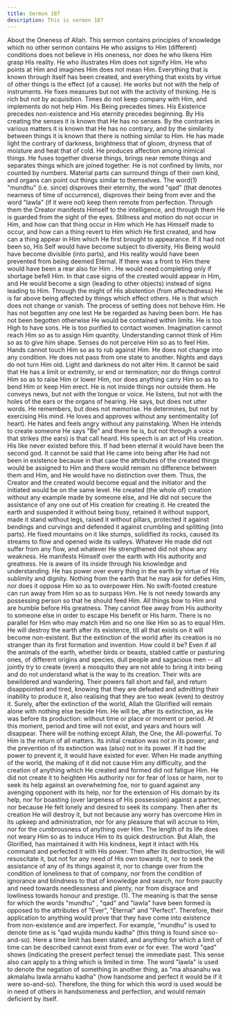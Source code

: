 ```yaml
---
title: Sermon 187
description: This is sermon 187
---
```


About the Oneness of Allah.
This sermon contains principles of knowledge which no other sermon contains
He who assigns to Him (different) conditions does not believe in His oneness, nor does he
who likens Him grasp His reality. He who illustrates Him does not signify Him. He who
points at Him and imagines Him does not mean Him. Everything that is known through itself
has been created, and everything that exists by virtue of other things is the effect (of a cause).
He works but not with the help of instruments. He fixes measures but not with the activity of
thinking. He is rich but not by acquisition.
Times do not keep company with Him, and implements do not help Him. His Being precedes
times. His Existence precedes non-existence and His eternity precedes beginning.
By His creating the senses it is known that He has no senses. By the contraries in various
matters it is known that He has no contrary, and by the similarity between things it is known
that there is nothing similar to Him. He has made light the contrary of darkness, brightness
that of gloom, dryness that of moisture and heat that of cold. He produces affection among
inimical things.
He fuses together diverse things, brings near remote things and separates things which are
joined together. He is not confined by limits, nor counted by numbers. Material parts can
surround things of their own kind, and organs can point out things similar to themselves. The
word(1) "mundhu" (i.e. since) disproves their eternity, the word "qad" (that denotes nearness
of time of occurrence), disproves their being from ever and the word "lawla" (if it were not)
keep them remote from perfection.
Through them the Creator manifests Himself to the intelligence, and through them He is
guarded from the sight of the eyes.
Stillness and motion do not occur in Him, and how can that thing occur in Him which He has
Himself made to occur, and how can a thing revert to Him which He first created, and how
can a thing appear in Him which He first brought to appearance. If it had not been so, His Self
would have become subject to diversity, His Being would have become divisible (into parts),
and His reality would have been prevented from being deemed Eternal.
If there was a front to Him there would have been a rear also for Him . He would need
completing only if shortage befell Him. In that case signs of the created would appear in Him,
and He would become a sign (leading to other objects) instead of signs leading to Him.
Through the might of His abstention (from affectedness) He is far above being affected by
things which effect others.
He is that which does not change or vanish. The process of setting does not behove Him. He
has not begotten any one lest He be regarded as having been born. He has not been begotten
otherwise He would be contained within limits. He is too High to have sons. He is too
purified to contact women. Imagination cannot reach Him so as to assign Him quantity.
Understanding cannot think of Him so as to give him shape. Senses do not perceive Him so as
to feel Him. Hands cannot touch Him so as to rub against Him. He does not change into any
condition. He does not pass from one state to another. Nights and days do not turn Him old.
Light and darkness do not alter Him.
It cannot be said that He has a limit or extremity, or end or termination; nor do things control
Him so as to raise Him or lower Him, nor does anything carry Him so as to bend Him or keep
Him erect. He is not inside things nor outside them. He conveys news, but not with the tongue
or voice. He listens, but not with the holes of the ears or the organs of hearing. He says, but
does not utter words. He remembers, but does not memorise.
He determines, but not by exercising His mind. He loves and approves without any
sentimentality (of heart). He hates and feels angry without any painstaking. When He intends
to create someone He says "Be" and there he is, but not through a voice that strikes (the ears)
is that call heard. His speech is an act of His creation. His like never existed before this. If had
been eternal it would have been the second god.
It cannot be said that He came into being after He had not been in existence because in that
case the attributes of the created things would be assigned to Him and there would remain no
difference between them and Him, and He would have no distinction over them. Thus, the
Creator and the created would become equal and the initiator and the initiated would be on
the same level. He created (the whole of) creation without any example made by someone
else, and He did not secure the assistance of any one out of His creation for creating it.
He created the earth and suspended it without being busy, retained it without support, made it
stand without legs, raised it without pillars, protected it against bendings and curvings and
defended it against crumbling and splitting (into parts). He fixed mountains on it like stumps,
solidified its rocks, caused its streams to flow and opened wide its valleys.
Whatever He made did not suffer from any flow, and whatever He strengthened did not show
any weakness.
He manifests Himself over the earth with His authority and greatness. He is aware of its
inside through his knowledge and understanding. He has power over every thing in the earth
by virtue of His sublimity and dignity. Nothing from the earth that he may ask for defies Him,
nor does it oppose Him so as to overpower Him.
No swift-footed creature can run away from Him so as to surpass Him. He is not needy
towards any possessing person so that he should feed Him. All things bow to Him and are
humble before His greatness. They cannot flee away from His authority to someone else in
order to escape His benefit or His harm. There is no parallel for Him who may match Him
and no one like Him so as to equal Him.
He will destroy the earth after its existence, till all that exists on it will become non-existent.
But the extinction of the world after its creation is no stranger than its first formation and
invention. How could it be? Even if all the animals of the earth, whether birds or beasts,
stabled cattle or pasturing ones, of different origins and species, dull people and sagacious
men -- all jointly try to create (even) a mosquito they are not able to bring it into being and do
not understand what is the way to its creation. Their wits are bewildered and wandering.
Their powers fall short and fail, and return disappointed and tired, knowing that they are
defeated and admitting their inability to produce it, also realising that they are too weak
(even) to destroy it.
Surely, after the extinction of the world, Allah the Glorified will remain alone with nothing
else beside Him. He will be, after its extinction, as He was before its production: without time
or place or moment or period. At this moment, period and time will not exist, and years and
hours will disappear. There will be nothing except Allah, the One, the All-powerful.
To Him is the return of all matters. Its initial creation was not in its power; and the prevention
of its extinction was (also) not in its power.
If it had the power to prevent it, it would have existed for ever. When He made anything of
the world, the making of it did not cause Him any difficulty, and the creation of anything
which He created and formed did not fatigue Him. He did not create it to heighten His
authority nor for fear of loss or harm, nor to seek its help against an overwhelming foe, nor to
guard against any avenging opponent with its help, nor for the extension of His domain by its
help, nor for boasting (over largeness of His possession) against a partner, nor because He felt
lonely and desired to seek its company.
Then after its creation He will destroy it, but not because any worry has overcome Him in its
upkeep and administration, nor for any pleasure that will accrue to Him, nor for the
cumbrousness of anything over Him. The length of its life does not weary Him so as to induce
Him to its quick destruction. But Allah, the Glorified, has maintained it with His kindness,
kept it intact with His command and perfected it with His power.
Then after its destruction, He will resuscitate it, but not for any need of His own towards it,
nor to seek the assistance of any of its things against it, nor to change over from the condition
of loneliness to that of company, nor from the condition of ignorance and blindness to that of
knowledge and search, nor from paucity and need towards needlessness and plenty, nor from
disgrace and lowliness towards honour and prestige.
(1). The meaning is that the sense for which the words "mundhu" , "qad" and "lawla" have
been formed is opposed to the attributes of "Ever", "Eternal" and "Perfect". Therefore, their
application to anything would prove that they have come into existence from non-existence
and are imperfect. For example, "mundhu" is used to denote time as is "qad wujida mundu
kadha" (this thing is found since so-and-so).
Here a time limit has been stated, and anything for which a limit of time can be described
cannot exist from ever or for ever. The word "qad" shows (indicating the present perfect tense)
the immediate past. This sense also can apply to a thing which is limited in time. The word
"lawla" is used to denote the negation of something in another thing, as "ma ahsanahu wa
akmalahu lawla annahu kadha" (how handsome and perfect it would be if it were so-and-so).
Therefore, the thing for which this word is used would be in need of others in handsomeness
and perfection, and would remain deficient by itself.